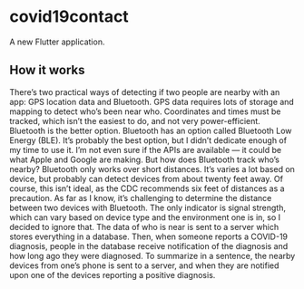 # covid19contact

A new Flutter application.

## How it works

There’s two practical ways of detecting if two people are nearby with an app: GPS location data and Bluetooth. GPS data requires lots of storage and mapping to detect who’s been near who. Coordinates and times must be tracked, which isn’t the easiest to do, and not very power-efficient. Bluetooth is the better option. Bluetooth has an option called Bluetooth Low Energy (BLE). It’s probably the best option, but I didn’t dedicate enough of my time to use it. I’m not even sure if the APIs are available — it could be what Apple and Google are making. But how does Bluetooth track who’s nearby? Bluetooth only works over short distances. It’s varies a lot based on device, but probably can detect devices from about twenty feet away. Of course, this isn’t ideal, as the CDC recommends six feet of distances as a precaution. As far as I know, it’s challenging to determine the distance between two devices with Bluetooth. The only indicator is signal strength, which can vary based on device type and the environment one is in, so I decided to ignore that. The data of who is near is sent to a server which stores everything in a database. Then, when someone reports a COVID-19 diagnosis, people in the database receive notification of the diagnosis and how long ago they were diagnosed. To summarize in a sentence, the nearby devices from one’s phone is sent to a server, and when they are notified upon one of the devices reporting a positive diagnosis.
